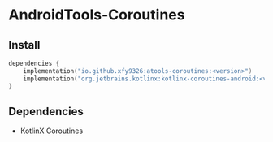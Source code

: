 # AndroidTools-Coroutines

## Install

```kotlin
dependencies {
    implementation("io.github.xfy9326:atools-coroutines:<version>")
    implementation("org.jetbrains.kotlinx:kotlinx-coroutines-android:<version>")
}
```

## Dependencies

- KotlinX Coroutines
